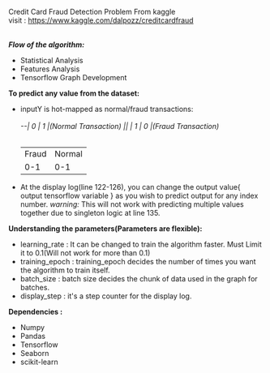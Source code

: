 Credit Card Fraud Detection Problem From kaggle <br/>
visit : https://www.kaggle.com/dalpozz/creditcardfraud
<br/><br/>

<b><i>Flow of the algorithm:</i></b>
      <ul>
        <li>Statistical Analysis</li>
        <li>Features Analysis</li>
        <li>Tensorflow Graph Development</li>
      </ul>


<b>To predict any value from the dataset:</b>
      <ul>
            <li>inputY is hot-mapped as normal/fraud transactions:</li><br/>
                  <i>--| 0 | 1 |(Normal Transaction) || | 1 | 0 |(Fraud Transaction)</i><br/>
                  <table>
                      <tr>
                          <td> Fraud </td>
                          <td> Normal </td>
                      </tr>     
                      <tr>
                          <td>   0-1  </td>
                          <td>   0-1  </td>
                      </tr>
                  </table>
             <li>At the display log(line 122-126), you can change the output value{ output tensorflow variable } as you wish to    predict output for any index number. *warning:* This will not work with predicting multiple values together due to singleton logic at line 135.</li>
      </ul>
      
<b>Understanding the parameters(Parameters are flexible):</b>
      <ul>
            <li>learning_rate : It can be changed to train the algorithm faster. Must Limit it to 0.1(Will not work for more than 0.1)</li>
            <li>training_epoch : training_epoch decides the number of times you want the algorithm to train itself.</li>
            <li>batch_size : batch size decides the chunk of data used in the graph for batches.</li>
            <li>display_step : it's a step counter for the display log.</li>
      </ul>
      
<b> Dependencies :</b>
      <ul>
            <li>Numpy</li>
            <li>Pandas</i>
            <li>Tensorflow</li>
            <li>Seaborn</li>
            <li>scikit-learn</li>
      </ul>
